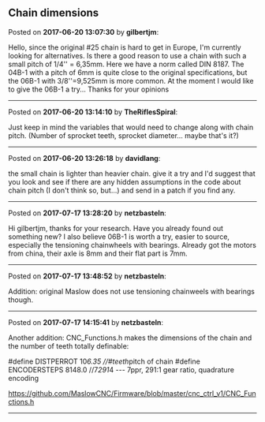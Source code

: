 ## Chain dimensions
Posted on **2017-06-20 13:07:30** by **gilbertjm**:

Hello,
since the original #25 chain is hard to get in Europe, I'm currently looking for alternatives. Is there a good reason to use a chain with such a small pitch of 1/4'' = 6,35mm. Here we have a norm called DIN 8187. The 04B-1 with a pitch of 6mm is quite close to the original specifications, but the 06B-1 with 3/8''=9,525mm is more common. At the moment I would like to give the 06B-1 a try... Thanks for your opinions

---

Posted on **2017-06-20 13:14:10** by **TheRiflesSpiral**:

Just keep in mind the variables that would need to change along with chain pitch. (Number of sprocket teeth, sprocket diameter... maybe that's it?)

---

Posted on **2017-06-20 13:26:18** by **davidlang**:

the small chain is lighter than heavier chain. give it a try and I'd suggest that you look and see if there are any hidden assumptions in the code about chain pitch (I don't think so, but...) and send in a patch if you find any.

---

Posted on **2017-07-17 13:28:20** by **netzbasteln**:

Hi gilbertjm, thanks for your research. Have you already found out something new? I also believe 06B-1 is worth a try, easier to source, especially the tensioning chainwheels with bearings. Already got the motors from china, their axle is 8mm and their flat part is 7mm.

---

Posted on **2017-07-17 13:48:52** by **netzbasteln**:

Addition: original Maslow does not use tensioning chainweels with bearings though.

---

Posted on **2017-07-17 14:15:41** by **netzbasteln**:

Another addition: CNC_Functions.h makes the dimensions of the chain and the number of teeth totally definable:

#define DISTPERROT     10*6.35 //#teeth*pitch of chain
#define ENCODERSTEPS   8148.0 //7*291*4 --- 7ppr, 291:1 gear ratio, quadrature encoding

https://github.com/MaslowCNC/Firmware/blob/master/cnc_ctrl_v1/CNC_Functions.h

---

